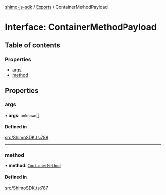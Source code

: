 [shimo-js-sdk](../README.md) / [Exports](../modules.md) / ContainerMethodPayload

# Interface: ContainerMethodPayload

## Table of contents

### Properties

- [args](ContainerMethodPayload.md#args)
- [method](ContainerMethodPayload.md#method)

## Properties

### args

• **args**: `unknown`[]

#### Defined in

[src/ShimoSDK.ts:788](https://github.com/shimohq/shimo-js-sdk/blob/1c3ae23/src/ShimoSDK.ts#L788)

___

### method

• **method**: [`ContainerMethod`](../enums/ContainerMethod.md)

#### Defined in

[src/ShimoSDK.ts:787](https://github.com/shimohq/shimo-js-sdk/blob/1c3ae23/src/ShimoSDK.ts#L787)
